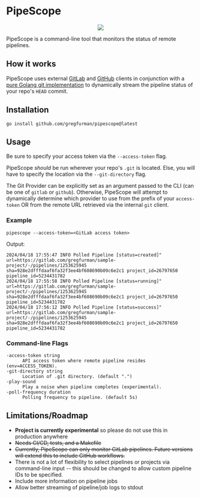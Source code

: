 # PipeScope
<p align="center">
  <img src="https://github.com/gregfurman/pipescope/assets/31275503/bb69ef68-0ab7-4098-87e4-480d6a880033" />
</p>

PipeScope is a command-line tool that monitors the status of remote pipelines.

## How it works
PipeScope uses external [GitLab](https://github.com/xanzy/go-gitlab) and [GitHub](https://github.com/google/go-github) clients in conjunction with a [pure Golang git implementation](https://github.com/go-git/go-git) to dynamically stream the pipeline status of your repo's `HEAD` commit.

## Installation
```shell
go install github.com/gregfurman/pipescope@latest
```

## Usage
Be sure to specify your access token via the `--access-token` flag. 

PipeScope _should_ be run wherever your repo's `.git` is located. Else, you will have to specify the location via the `--git-directory` flag.

The Git Provider can be explicitly set as an argument passed to the CLI (can be one of `gitlab` or `github`). Otherwise, PipeScope will attempt to dynamically determine which provider to use from the prefix of your `access-token` OR from the remote URL retrieved via the internal `git` client.

### Example
```shell
pipescope --access-token=<GitLab access token>
```

Output:
```
2024/04/18 17:55:47 INFO Polled Pipeline [status=created]" url=https://gitlab.com/gregfurman/sample-project/-/pipelines/1253625945 sha=928e2dfffdaaf6fa32f3ee4bf608690b09c6e2c1 project_id=26797650 pipeline_id=5234431782
2024/04/18 17:55:58 INFO Polled Pipeline [status=running]" url=https://gitlab.com/gregfurman/sample-project/-/pipelines/1253625945 sha=928e2dfffdaaf6fa32f3ee4bf608690b09c6e2c1 project_id=26797650 pipeline_id=5234431782
2024/04/18 17:56:12 INFO Polled Pipeline [status=success]" url=https://gitlab.com/gregfurman/sample-project/-/pipelines/1253625945 sha=928e2dfffdaaf6fa32f3ee4bf608690b09c6e2c1 project_id=26797650 pipeline_id=5234431782
```

### Command-line Flags
```shell
-access-token string
      API access token where remote pipeline resides (env=ACCESS_TOKEN).
-git-directory string
      Location of .git directory. (default ".")
-play-sound
      Play a noise when pipeline completes (experimental).
-poll-frequency duration
      Polling frequency to pipeline. (default 5s)
```

## Limitations/Roadmap
- <b>Project is currently experimental</b> so please do not use this in production anywhere
- <s>Needs CI/CD, tests, and a Makefile</s>
- <s>Currently, PipeScope can only monitor GitLab pipelines. Future versions will extend this to include GitHub workflows.</s>
- There is not a lot of flexibility to select pipelines or projects via command-line input -- this should be changed to allow custom pipeline IDs to be specified.
- Include more information on pipeline jobs
- Allow better streaming of pipeline/job logs to stdout
